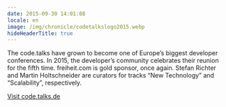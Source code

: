 ```yaml
---
date: 2015-09-30 14:01:08
locale: en
image: /img/chronicle/codetalkslogo2015.webp
hideHeaderTitle: true
---
```


The code.talks have grown to become one of Europe’s biggest developer conferences. In 2015, the developer’s community celebrates their reunion for the fifth time. freiheit.com is gold sponsor, once again. Stefan Richter and Martin Holtschneider are curators for tracks “New Technology” and “Scalability”, respectively.


[Visit code.talks.de](https://www.codetalks.de/)